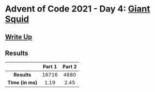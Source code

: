 # Advent of Code 2021 - Day 4: [Giant Squid](https://adventofcode.com/2021/day/4)

## [Write Up](https://codingap.github.io/advent-of-code/writeups/2021/day04)

## Results

|                  | **Part 1** | **Part 2** |
| :--------------: | :--------: | :--------: |
|   **Results**    | 16716 | 4880 |
| **Time (in ms)** | 1.19 | 2.45 |
